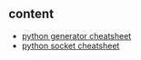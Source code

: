 ## content

- [python generator cheatsheet](https://github.com/gaoxinge/bible/blob/master/python/pysheeet/python%20generator%20cheatsheet.md)
- [python socket cheatsheet](https://github.com/gaoxinge/bible/blob/master/python/pysheeet/python%20socket%20cheatsheet.md)